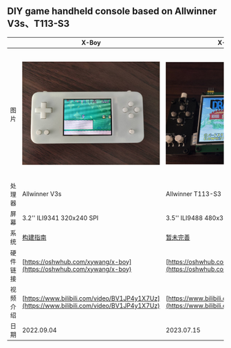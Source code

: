 ## DIY game handheld console based on Allwinner V3s、T113-S3

| | X-Boy | X-Boy plus | X-Boy-mini |
| ------ | ------| ------ | ------ |
| 图片 | ![](/X-Boy/images/7.jpg) | ![](/X-Boy-plus/images/1.jpg) | ![](/X-Boy-mini/images/1.png) |
| 处理器 | Allwinner V3s | Allwinner T113-S3 | Allwinner V3s |
| 屏幕 | 3.2'' ILI9341 320x240 SPI | 3.5'' ILI9488 480x320 i80 16bit | 2.4'' ST7789V 320x240 SPI+RGB666 |
| 系统 | [构建指南](/X-Boy/README.md) | [暂未完善](/X-Boy-plus/README.md) | -- |
| 硬件链接 | [https://oshwhub.com/xywang/x-boy](https://oshwhub.com/xywang/x-boy) | [https://oshwhub.com/xywang/x-boy-plus](https://oshwhub.com/xywang/x-boy-plus) | [https://oshwhub.com/xywang/x-boy-mini](https://oshwhub.com/xywang/x-boy-mini) |
| 视频介绍 | [https://www.bilibili.com/video/BV1JP4y1X7Uz](https://www.bilibili.com/video/BV1JP4y1X7Uz) | [https://www.bilibili.com/video/BV1Gu411V7ar](https://www.bilibili.com/video/BV1Gu411V7ar) | -- |
| 日期 | 2022.09.04 | 2023.07.15 |  2023.08.12|